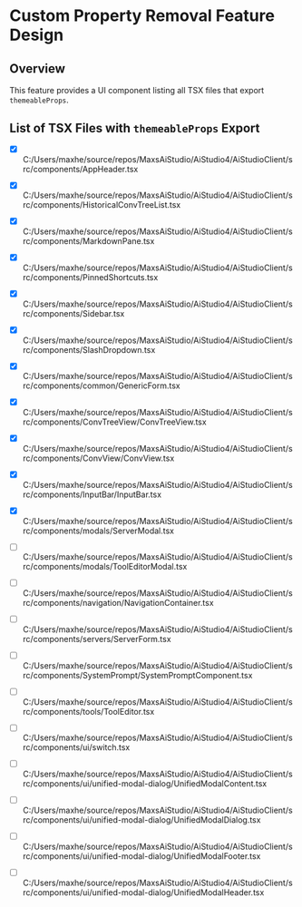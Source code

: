 ﻿# Custom Property Removal Feature Design

## Overview
This feature provides a UI component listing all TSX files that export `themeableProps`. 

## List of TSX Files with `themeableProps` Export

- [x] C:/Users/maxhe/source/repos/MaxsAiStudio/AiStudio4/AiStudioClient/src/components/AppHeader.tsx
- [x] C:/Users/maxhe/source/repos/MaxsAiStudio/AiStudio4/AiStudioClient/src/components/HistoricalConvTreeList.tsx
- [x] C:/Users/maxhe/source/repos/MaxsAiStudio/AiStudio4/AiStudioClient/src/components/MarkdownPane.tsx
- [x] C:/Users/maxhe/source/repos/MaxsAiStudio/AiStudio4/AiStudioClient/src/components/PinnedShortcuts.tsx
- [x] C:/Users/maxhe/source/repos/MaxsAiStudio/AiStudio4/AiStudioClient/src/components/Sidebar.tsx
- [x] C:/Users/maxhe/source/repos/MaxsAiStudio/AiStudio4/AiStudioClient/src/components/SlashDropdown.tsx
- [x] C:/Users/maxhe/source/repos/MaxsAiStudio/AiStudio4/AiStudioClient/src/components/common/GenericForm.tsx
- [x] C:/Users/maxhe/source/repos/MaxsAiStudio/AiStudio4/AiStudioClient/src/components/ConvTreeView/ConvTreeView.tsx
- [x] C:/Users/maxhe/source/repos/MaxsAiStudio/AiStudio4/AiStudioClient/src/components/ConvView/ConvView.tsx
- [x] C:/Users/maxhe/source/repos/MaxsAiStudio/AiStudio4/AiStudioClient/src/components/InputBar/InputBar.tsx
- [x] C:/Users/maxhe/source/repos/MaxsAiStudio/AiStudio4/AiStudioClient/src/components/modals/ServerModal.tsx
- [ ] C:/Users/maxhe/source/repos/MaxsAiStudio/AiStudio4/AiStudioClient/src/components/modals/ToolEditorModal.tsx
- [ ] C:/Users/maxhe/source/repos/MaxsAiStudio/AiStudio4/AiStudioClient/src/components/navigation/NavigationContainer.tsx
- [ ] C:/Users/maxhe/source/repos/MaxsAiStudio/AiStudio4/AiStudioClient/src/components/servers/ServerForm.tsx
- [ ] C:/Users/maxhe/source/repos/MaxsAiStudio/AiStudio4/AiStudioClient/src/components/SystemPrompt/SystemPromptComponent.tsx
- [ ] C:/Users/maxhe/source/repos/MaxsAiStudio/AiStudio4/AiStudioClient/src/components/tools/ToolEditor.tsx
- [ ] C:/Users/maxhe/source/repos/MaxsAiStudio/AiStudio4/AiStudioClient/src/components/ui/switch.tsx
- [ ] C:/Users/maxhe/source/repos/MaxsAiStudio/AiStudio4/AiStudioClient/src/components/ui/unified-modal-dialog/UnifiedModalContent.tsx
- [ ] C:/Users/maxhe/source/repos/MaxsAiStudio/AiStudio4/AiStudioClient/src/components/ui/unified-modal-dialog/UnifiedModalDialog.tsx
- [ ] C:/Users/maxhe/source/repos/MaxsAiStudio/AiStudio4/AiStudioClient/src/components/ui/unified-modal-dialog/UnifiedModalFooter.tsx
- [ ] C:/Users/maxhe/source/repos/MaxsAiStudio/AiStudio4/AiStudioClient/src/components/ui/unified-modal-dialog/UnifiedModalHeader.tsx


